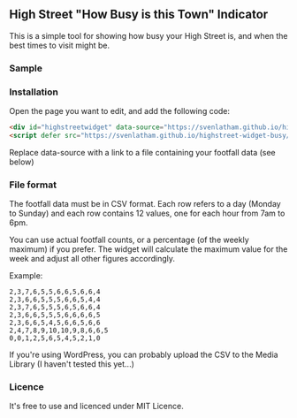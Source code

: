 ## High Street "How Busy is this Town" Indicator

This is a simple tool for showing how busy your High Street is, and when the best times to visit might be.

### Sample

<div id="highstreetwidget" data-source="https://svenlatham.github.io/highstreet-widget-busy/sample.csv"></div>
<script defer src="https://svenlatham.github.io/highstreet-widget-busy/widget.js"></script>

### Installation

Open the page you want to edit, and add the following code:

```markdown
<div id="highstreetwidget" data-source="https://svenlatham.github.io/highstreet-widget-busy/sample.csv"></div>
<script defer src="https://svenlatham.github.io/highstreet-widget-busy/widget.js"></script>
```

Replace data-source with a link to a file containing your footfall data (see below)

### File format

The footfall data must be in CSV format. Each row refers to a day (Monday to Sunday) and each row contains 12 values, one for each hour from 7am to 6pm.

You can use actual footfall counts, or a percentage (of the weekly maximum) if you prefer. The widget will calculate the maximum value for the week and adjust all other figures accordingly.

Example:
```
2,3,7,6,5,5,6,6,5,6,6,4
2,3,6,6,5,5,5,6,6,5,4,4
2,3,7,6,5,5,5,6,5,6,6,4
2,3,6,6,5,5,5,6,6,6,6,5
2,3,6,6,5,4,5,6,6,5,6,6
2,4,7,8,9,10,10,9,8,6,6,5
0,0,1,2,5,6,5,4,5,2,1,0
```

If you're using WordPress, you can probably upload the CSV to the Media Library (I haven't tested this yet...)

### Licence

It's free to use and licenced under MIT Licence.